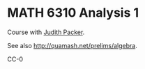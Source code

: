 # MATH 6310 Analysis 1

Course with [Judith Packer](https://www.colorado.edu/math/judith-packer).

See also <http://quamash.net/prelims/algebra>.

CC-0
